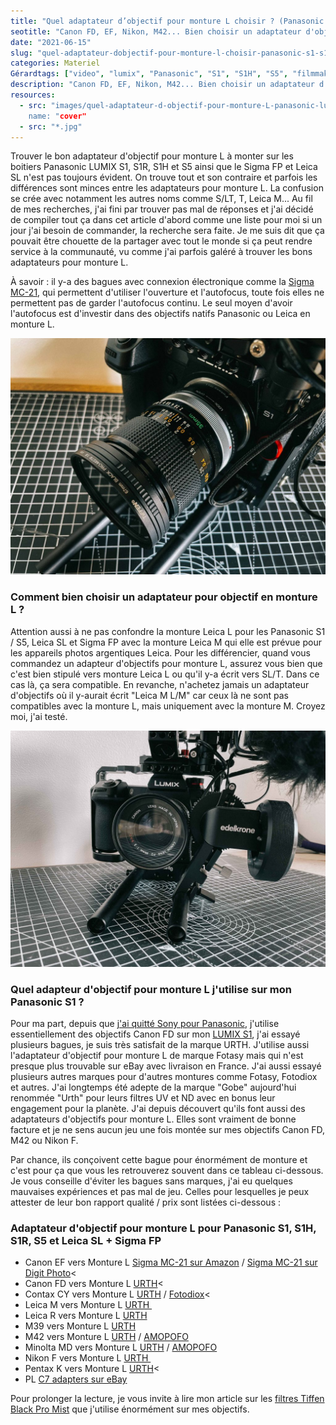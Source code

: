 ```yaml
---
title: "Quel adaptateur d’objectif pour monture L choisir ? (Panasonic S1, S1H, S5, Sigma FP et Leica SL)"
seotitle: "Canon FD, EF, Nikon, M42... Bien choisir un adaptateur d'objectif pour monture L compatible avec Panasonic LUMIX S1, S1R, S1H, S5 et Sigma FP"
date: "2021-06-15"
slug: "quel-adaptateur-dobjectif-pour-monture-l-choisir-panasonic-s1-s1h-s5-sigma-fp-et-leica-sl-2"
categories: Materiel
Gérardtags: ["video", "lumix", "Panasonic", "S1", "S1H", "S5", "filmmaking", "objectif", "adaptateur", "monture L", "Leica L", "Sigma FP", "Leica SL", "canon FD", "Canon EF", "Nikon F", "M42"]
description: "Canon FD, EF, Nikon, M42... Bien choisir un adaptateur d'objectif pour monture L compatible avec Panasonic LUMIX S1, S1R, S1H, S5 et Sigma FP"
resources:
  - src: "images/quel-adaptateur-d-objectif-pour-monture-L-panasonic-lumix-s1_03-scaled.jpg
    name: "cover"
  - src: "*.jpg"
---
```


Trouver le bon adaptateur d'objectif pour monture L à monter sur les boitiers Panasonic LUMIX S1, S1R, S1H et S5 ainsi que le Sigma FP et Leica SL n'est pas toujours évident. On trouve tout et son contraire et parfois les différences sont minces entre les adaptateurs pour monture L. La confusion se crée avec notamment les autres noms comme S/LT, T, Leica M... Au fil de mes recherches, j'ai fini par trouver pas mal de réponses et j'ai décidé de compiler tout ça dans cet article d'abord comme une liste pour moi si un jour j'ai besoin de commander, la recherche sera faite. Je me suis dit que ça pouvait être chouette de la partager avec tout le monde si ça peut rendre service à la communauté, vu comme j'ai parfois galéré à trouver les bons adaptateurs pour monture L.

À savoir : il y-a des bagues avec connexion électronique comme la [Sigma MC-21](https://amzn.to/30Nwns6), qui permettent d'utiliser l'ouverture et l'autofocus, toute fois elles ne permettent pas de garder l'autofocus continu. Le seul moyen d'avoir l'autofocus est d'investir dans des objectifs natifs Panasonic ou Leica en monture L.

![adapteur d'objectif pour monture L panasonic lumix s1 s1h s5 sigma FP](images/quel-adaptateur-d-objectif-pour-monture-L-panasonic-lumix-s1_01-1024x768.jpg)

### Comment bien choisir un adaptateur pour objectif en monture L ?

Attention aussi à ne pas confondre la monture Leica L pour les Panasonic S1 / S5, Leica SL et Sigma FP avec la monture Leica M qui elle est prévue pour les appareils photos argentiques Leica. Pour les différencier, quand vous commandez un adapteur d'objectifs pour monture L, assurez vous bien que c'est bien stipulé vers monture Leica L ou qu'il y-a écrit vers SL/T. Dans ce cas là, ça sera compatible. En revanche, n'achetez jamais un adaptateur d'objectifs où il y-aurait écrit "Leica M L/M" car ceux là ne sont pas compatibles avec la monture L, mais uniquement avec la monture M. Croyez moi, j'ai testé.

![adapteur d'objectif pour monture L panasonic lumix s1 s1h s5 sigma FP](images/quel-adaptateur-d-objectif-pour-monture-L-panasonic-lumix-s1_02-1024x768.jpg)

### Quel adapteur d'objectif pour monture L j'utilise sur mon Panasonic S1 ?

Pour ma part, depuis que [j'ai quitté Sony pour Panasonic](http://jeremyjanin.com/matos-photo-video-pourquoi-jai-quitte-sony-pour-le-panasonic-s1/), j'utilise essentiellement des objectifs Canon FD sur mon [LUMIX S1](https://www.digit-photo.com/PANASONIC-Lumix-S1-Boitier-Nu-rPANASONICDCS1EK.html?dpa_id=21), j'ai essayé plusieurs bagues, je suis très satisfait de la marque URTH. J'utilise aussi l'adaptateur d'objectif pour monture L de marque Fotasy mais qui n'est presque plus trouvable sur eBay avec livraison en France. J'ai aussi essayé plusieurs autres marques pour d'autres montures comme Fotasy, Fotodiox et autres. J'ai longtemps été adepte de la marque "Gobe" aujourd'hui renommée "Urth" pour leurs filtres UV et ND avec en bonus leur engagement pour la planète. J'ai depuis découvert qu'ils font aussi des adaptateurs d'objectifs pour monture L. Elles sont vraiment de bonne facture et je ne sens aucun jeu une fois montée sur mes objectifs Canon FD, M42 ou Nikon F.

Par chance, ils conçoivent cette bague pour énormément de monture et c'est pour ça que vous les retrouverez souvent dans ce tableau ci-dessous. Je vous conseille d'éviter les bagues sans marques, j'ai eu quelques mauvaises expériences et pas mal de jeu. Celles pour lesquelles je peux attester de leur bon rapport qualité / prix sont listées ci-dessous :

### Adaptateur d'objectif pour monture L pour Panasonic S1, S1H, S1R, S5 et Leica SL + Sigma FP

- Canon EF vers Monture L <a href="https://amzn.to/30Nwns6" target="_blank" rel="noopener">Sigma MC-21 sur Amazon</a></span> / <a href="https://www.digit-photo.com/SIGMA-Bague-d-Adaptation-MC-21-pour-Canon-EF-vers-Monture-L-rSIGMA89E969.html?dpa_id=21" target="_blank" rel="noopener">Sigma MC-21 sur Digit Photo</a><
- Canon FD vers Monture L <a href="https://amzn.to/3iJat2I" target="_blank" rel="noopener">URTH</a><
- Contax CY vers Monture L <a href="https://amzn.to/2TYRp6k" target="_blank" rel="noopener">URTH</a> / <a href="https://amzn.to/3iIt9Qj" target="_blank" rel="noopener">Fotodiox</a><
- Leica M vers Monture L <a href="https://amzn.to/3pYPXNs" target="_blank" rel="noopener">URTH&nbsp;</a>
- Leica R vers Monture L <a href="https://amzn.to/35p7mVO" target="_blank" rel="noopener">URTH</a>
- M39 vers Monture L <a href="https://amzn.to/3gqoTDz" target="_blank" rel="noopener">URTH</a>
- M42 vers Monture L <a href="https://amzn.to/35mqsMn" target="_blank" rel="noopener">URTH</a> / <a href="https://amzn.to/3gCBP7Z" target="_blank" rel="noopener">AMOPOFO</a>
- Minolta MD vers Monture L <a href="https://amzn.to/3gzvv1b" target="_blank" rel="noopener">URTH</a> / <a href="https://amzn.to/30M1HHE" target="_blank" rel="noopener">AMOPOFO</a>
- Nikon F vers Monture L <a href="https://amzn.to/3cIQcXp" target="_blank" rel="noopener">URTH&nbsp;</a>
- Pentax K vers Monture L <a href="https://amzn.to/3vvOwH7" target="_blank" rel="noopener">URTH</a></span><
- PL <a href="https://www.ebay.com/itm/PL-mount-lens-to-L-mount-Sigma-FP-Panasonic-S1H-Leica-SL2-adapter-c7adapters/252322326925?_trkparms=aid%3D111001%26algo%3DREC.SEED%26ao%3D1%26asc%3D225085%26meid%3D16e35b30e07a4913ab5af7af39a4be76%26pid%3D100667%26rk%3D1%26rkt%3D4%26mehot%3Dpp%26sd%3D252322326925%26itm%3D252322326925%26pmt%3D0%26noa%3D1%26pg%3D2334524&amp;_trksid=p2334524.c100667.m2042&amp;LH_ItemCondition=33" target="_blank" rel="noopener">C7 adapters sur eBay</a>

Pour prolonger la lecture, je vous invite à lire mon article sur les [filtres Tiffen Black Pro Mist](http://jeremyjanin.com/filtre-tiffen-black-pro-mist-lequel-choisir/) que j'utilise énormément sur mes objectifs.
